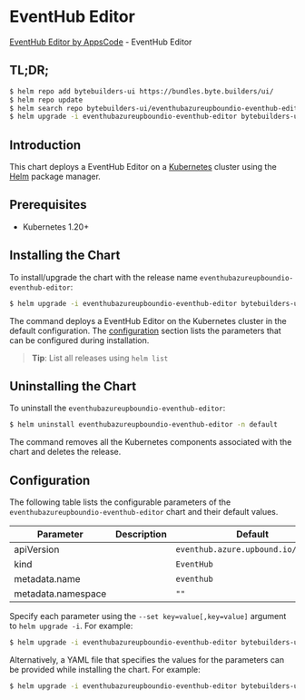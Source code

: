 # EventHub Editor

[EventHub Editor by AppsCode](https://byte.builders) - EventHub Editor

## TL;DR;

```bash
$ helm repo add bytebuilders-ui https://bundles.byte.builders/ui/
$ helm repo update
$ helm search repo bytebuilders-ui/eventhubazureupboundio-eventhub-editor --version=v0.4.18
$ helm upgrade -i eventhubazureupboundio-eventhub-editor bytebuilders-ui/eventhubazureupboundio-eventhub-editor -n default --create-namespace --version=v0.4.18
```

## Introduction

This chart deploys a EventHub Editor on a [Kubernetes](http://kubernetes.io) cluster using the [Helm](https://helm.sh) package manager.

## Prerequisites

- Kubernetes 1.20+

## Installing the Chart

To install/upgrade the chart with the release name `eventhubazureupboundio-eventhub-editor`:

```bash
$ helm upgrade -i eventhubazureupboundio-eventhub-editor bytebuilders-ui/eventhubazureupboundio-eventhub-editor -n default --create-namespace --version=v0.4.18
```

The command deploys a EventHub Editor on the Kubernetes cluster in the default configuration. The [configuration](#configuration) section lists the parameters that can be configured during installation.

> **Tip**: List all releases using `helm list`

## Uninstalling the Chart

To uninstall the `eventhubazureupboundio-eventhub-editor`:

```bash
$ helm uninstall eventhubazureupboundio-eventhub-editor -n default
```

The command removes all the Kubernetes components associated with the chart and deletes the release.

## Configuration

The following table lists the configurable parameters of the `eventhubazureupboundio-eventhub-editor` chart and their default values.

|     Parameter      | Description |                    Default                     |
|--------------------|-------------|------------------------------------------------|
| apiVersion         |             | <code>eventhub.azure.upbound.io/v1beta1</code> |
| kind               |             | <code>EventHub</code>                          |
| metadata.name      |             | <code>eventhub</code>                          |
| metadata.namespace |             | <code>""</code>                                |


Specify each parameter using the `--set key=value[,key=value]` argument to `helm upgrade -i`. For example:

```bash
$ helm upgrade -i eventhubazureupboundio-eventhub-editor bytebuilders-ui/eventhubazureupboundio-eventhub-editor -n default --create-namespace --version=v0.4.18 --set apiVersion=eventhub.azure.upbound.io/v1beta1
```

Alternatively, a YAML file that specifies the values for the parameters can be provided while
installing the chart. For example:

```bash
$ helm upgrade -i eventhubazureupboundio-eventhub-editor bytebuilders-ui/eventhubazureupboundio-eventhub-editor -n default --create-namespace --version=v0.4.18 --values values.yaml
```
